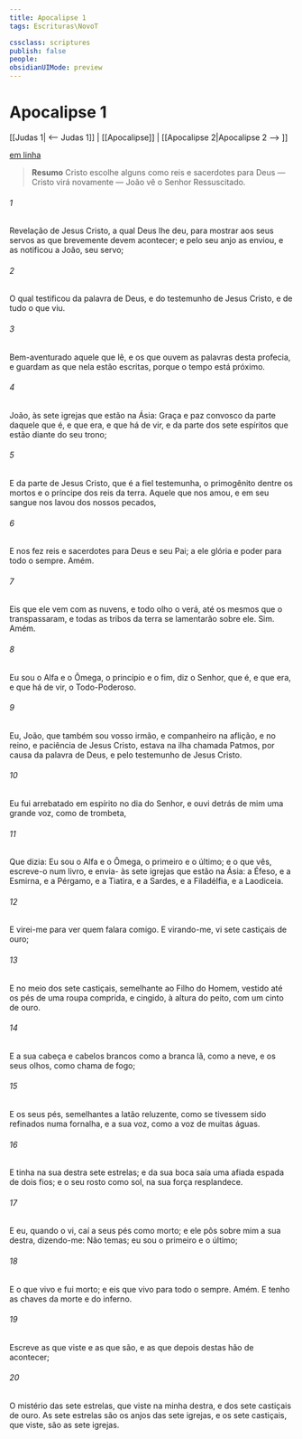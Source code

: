 ```yaml
---
title: Apocalipse 1
tags: Escrituras\NovoT

cssclass: scriptures
publish: false
people:
obsidianUIMode: preview
---
```


# Apocalipse 1
[[Judas 1| <-- Judas 1]] | [[Apocalipse]] | [[Apocalipse 2|Apocalipse 2 --> ]]

[em linha](https://churchofjesuschrist.org/study/scriptures/nt/rev/1?lang=por)

> __Resumo__
Cristo escolhe alguns como reis e sacerdotes para Deus — Cristo virá novamente — João vê o Senhor Ressuscitado.

###### 1 
Revelação de Jesus Cristo, a qual Deus lhe deu, para mostrar aos seus servos as  que brevemente devem acontecer; e pelo seu anjo as enviou, e as notificou a João, seu servo;

###### 2 
O qual testificou da palavra de Deus, e do testemunho de Jesus Cristo, e de tudo o que viu.

###### 3 
Bem-aventurado aquele que lê, e os que ouvem as palavras desta profecia, e guardam as  que nela estão escritas, porque o tempo está próximo.

###### 4 
João, às sete igrejas que estão na Ásia: Graça e paz  convosco da parte daquele que é, e que era, e que há de vir, e da parte dos sete espíritos que estão diante do seu trono;

###### 5 
E da parte de Jesus Cristo, que é a fiel testemunha, o primogênito dentre os mortos e o príncipe dos reis da terra. Aquele que nos amou, e em seu sangue nos lavou dos nossos pecados,

###### 6 
E nos fez reis e sacerdotes para Deus e seu Pai; a ele glória e poder para todo o sempre. Amém.

###### 7 
Eis que ele vem com as nuvens, e todo olho o verá, até os mesmos que o transpassaram, e todas as tribos da terra se lamentarão sobre ele. Sim. Amém.

###### 8 
Eu sou o Alfa e o Ômega, o princípio e o fim, diz o Senhor, que é, e que era, e que há de vir, o Todo-Poderoso.

###### 9 
Eu, João, que também sou vosso irmão, e companheiro na aflição, e no reino, e paciência de Jesus Cristo, estava na ilha chamada Patmos, por causa da palavra de Deus, e pelo testemunho de Jesus Cristo.

###### 10 
Eu fui arrebatado em espírito no dia do Senhor, e ouvi detrás de mim uma grande voz, como de trombeta,

###### 11 
Que dizia: Eu sou o Alfa e o Ômega, o primeiro e o último; e o que vês, escreve-o num livro, e envia- às sete igrejas que estão na Ásia: a Éfeso, e a Esmirna, e a Pérgamo, e a Tiatira, e a Sardes, e a Filadélfia, e a Laodiceia.

###### 12 
E virei-me para ver quem falara comigo. E virando-me, vi sete castiçais de ouro;

###### 13 
E no meio dos sete castiçais,  semelhante ao Filho do Homem, vestido até os pés de uma roupa comprida, e cingido, à altura do peito, com um cinto de ouro.

###### 14 
E a sua cabeça e cabelos  brancos como a branca lã, como a neve, e os seus olhos, como chama de fogo;

###### 15 
E os seus pés, semelhantes a latão reluzente, como se tivessem sido refinados numa fornalha, e a sua voz, como a voz de muitas águas.

###### 16 
E tinha na sua destra sete estrelas; e da sua boca saía uma afiada espada de dois fios; e o seu rosto  como  sol,  na sua força resplandece.

###### 17 
E eu, quando o vi, caí a seus pés como morto; e ele pôs sobre mim a sua destra, dizendo-me: Não temas; eu sou o primeiro e o último;

###### 18 
E o que vivo e fui morto; e eis que vivo para todo o sempre. Amém. E tenho as chaves da morte e do inferno.

###### 19 
Escreve as  que viste e as que são, e as que depois destas hão de acontecer;

###### 20 
O mistério das sete estrelas, que viste na minha destra, e dos sete castiçais de ouro. As sete estrelas são os anjos das sete igrejas, e os sete castiçais, que viste, são as sete igrejas.

